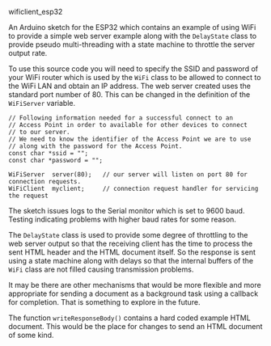 wificlient_esp32

An Arduino sketch for the ESP32 which contains an example of using WiFi to provide a simple
web server example along with the `DelayState` class to provide pseudo multi-threading with
a state machine to throttle the server output rate.

To use this source code you will need to specify the SSID and password of your WiFi router
which is used by the `WiFi` class to be allowed to connect to the WiFi LAN and obtain an IP address.
The web server created uses the standard port number of 80. This can be changed in the definition
of the `WiFiServer` variable.

    // Following information needed for a successful connect to an
    // Access Point in order to available for other devices to connect
    // to our server.
    // We need to know the identifier of the Access Point we are to use
    // along with the password for the Access Point.
    const char *ssid = "";
    const char *password = "";

    WiFiServer  server(80);   // our server will listen on port 80 for connection requests.
    WiFiClient  myclient;     // connection request handler for servicing the request

The sketch issues logs to the Serial monitor which is set to 9600 baud. Testing indicating problems
with higher baud rates for some reason.

The `DelayState` class is used to provide some degree of throttling to the web server output so that
the receiving client has the time to process the sent HTML header and the HTML document itself. So
the response is sent using a state machine along with delays so that the internal buffers of the `WiFi`
class are not filled causing transmission problems.

It may be there are other mechanisms that would be more flexible and more appropriate for sending a
document as a background task using a callback for completion. That is something to explore in the
future.

The function `writeResponseBody()` contains a hard coded example HTML document. This would be the place for
changes to send an HTML document of some kind.
